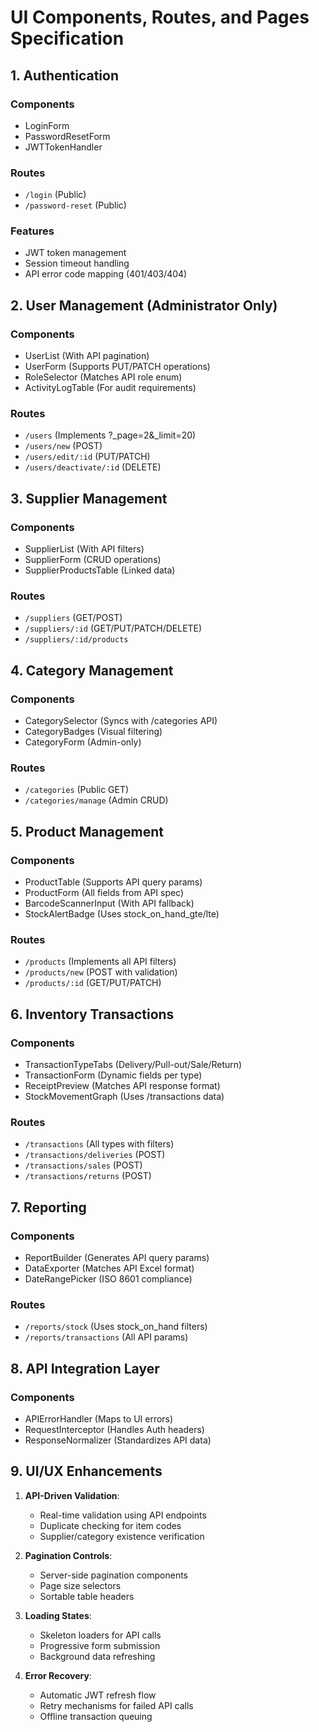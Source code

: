 # UI Components, Routes, and Pages Specification

## 1. Authentication
### Components
- LoginForm
- PasswordResetForm
- JWTTokenHandler

### Routes
- `/login` (Public)
- `/password-reset` (Public)

### Features
- JWT token management
- Session timeout handling
- API error code mapping (401/403/404)

## 2. User Management (Administrator Only)
### Components
- UserList (With API pagination)
- UserForm (Supports PUT/PATCH operations)
- RoleSelector (Matches API role enum)
- ActivityLogTable (For audit requirements)

### Routes
- `/users` (Implements ?_page=2&_limit=20)
- `/users/new` (POST)
- `/users/edit/:id` (PUT/PATCH)
- `/users/deactivate/:id` (DELETE)

## 3. Supplier Management
### Components
- SupplierList (With API filters)
- SupplierForm (CRUD operations)
- SupplierProductsTable (Linked data)

### Routes
- `/suppliers` (GET/POST)
- `/suppliers/:id` (GET/PUT/PATCH/DELETE)
- `/suppliers/:id/products`

## 4. Category Management
### Components
- CategorySelector (Syncs with /categories API)
- CategoryBadges (Visual filtering)
- CategoryForm (Admin-only)

### Routes
- `/categories` (Public GET)
- `/categories/manage` (Admin CRUD)

## 5. Product Management
### Components
- ProductTable (Supports API query params)
- ProductForm (All fields from API spec)
- BarcodeScannerInput (With API fallback)
- StockAlertBadge (Uses stock_on_hand_gte/lte)

### Routes
- `/products` (Implements all API filters)
- `/products/new` (POST with validation)
- `/products/:id` (GET/PUT/PATCH)

## 6. Inventory Transactions
### Components
- TransactionTypeTabs (Delivery/Pull-out/Sale/Return)
- TransactionForm (Dynamic fields per type)
- ReceiptPreview (Matches API response format)
- StockMovementGraph (Uses /transactions data)

### Routes
- `/transactions` (All types with filters)
- `/transactions/deliveries` (POST)
- `/transactions/sales` (POST)
- `/transactions/returns` (POST)

## 7. Reporting
### Components
- ReportBuilder (Generates API query params)
- DataExporter (Matches API Excel format)
- DateRangePicker (ISO 8601 compliance)

### Routes
- `/reports/stock` (Uses stock_on_hand filters)
- `/reports/transactions` (All API params)

## 8. API Integration Layer
### Components
- APIErrorHandler (Maps to UI errors)
- RequestInterceptor (Handles Auth headers)
- ResponseNormalizer (Standardizes API data)

## 9. UI/UX Enhancements
1. **API-Driven Validation**:
   - Real-time validation using API endpoints
   - Duplicate checking for item codes
   - Supplier/category existence verification

2. **Pagination Controls**:
   - Server-side pagination components
   - Page size selectors
   - Sortable table headers

3. **Loading States**:
   - Skeleton loaders for API calls
   - Progressive form submission
   - Background data refreshing

4. **Error Recovery**:
   - Automatic JWT refresh flow
   - Retry mechanisms for failed API calls
   - Offline transaction queuing